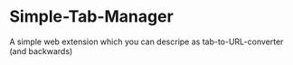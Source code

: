 # Simple-Tab-Manager
A simple web extension which you can descripe as tab-to-URL-converter (and backwards)
